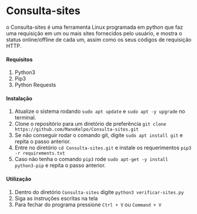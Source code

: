 # Consulta-sites

o Consulta-sites é uma ferramenta Linux programada em python que faz uma requisição em um ou mais sites fornecidos pelo usuário, e mostra o status online/offline de cada um, assim como os seus códigos de requisição HTTP.


#### Requisitos

1. Python3
2. Pip3
3. Python Requests



#### Instalação

1. Atualize o sistema rodando `sudo apt update` e `sudo apt -y upgrade` no terminal.
2. Clone o repositório para um diretório de preferência `git clone https://github.com/ManoKelpo/Consulta-sites.git`
3. Se não conseguir rodar o comando git, digite `sudo apt install git` e repita o passo anterior.
4. Entre no diretório `cd Consulta-sites.git` e instale os requerimentos `pip3 -r requirements.txt`
5. Caso não tenha o comando `pip3` rode `sudo apt-get -y install python3-pip` e repita o passo anterior.



#### Utilização

1. Dentro do diretório `Consulta-sites` digite `python3 verificar-sites.py`
2. Siga as instruções escritas na tela
3. Para fechar do programa pressione `Ctrl + V` ou `Command + V`
